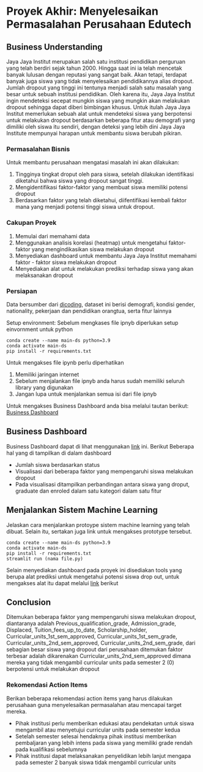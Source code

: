 # Proyek Akhir: Menyelesaikan Permasalahan Perusahaan Edutech

## Business Understanding
Jaya Jaya Institut merupakan salah satu institusi pendidikan perguruan yang telah berdiri sejak tahun 2000. Hingga saat ini ia telah mencetak banyak lulusan dengan reputasi yang sangat baik. Akan tetapi, terdapat banyak juga siswa yang tidak menyelesaikan pendidikannya alias dropout. Jumlah dropout yang tinggi ini tentunya menjadi salah satu masalah yang besar untuk sebuah institusi pendidikan. Oleh karena itu, Jaya Jaya Institut ingin mendeteksi secepat mungkin siswa yang mungkin akan melakukan dropout sehingga dapat diberi bimbingan khusus. Untuk itulah Jaya Jaya Institut memerlukan sebuah alat untuk mendeteksi siswa yang berpotensi untuk melakukan dropout berdasarkan beberapa fitur atau demografi yang dimiliki oleh siswa itu sendiri, dengan deteksi yang lebih dini Jaya Jaya Institute mempunyai harapan untuk membantu siswa berubah pikiran.

### Permasalahan Bisnis
Untuk membantu perusahaan mengatasi masalah ini akan dilakukan:
1. Tingginya tingkat droput oleh para siswa, setelah dilakukan identifikasi diketahui bahwa siswa yang dropout sangat tinggi.
2. Mengidentifikasi faktor-faktor yang membuat siswa memiliki potensi dropout
3. Berdasarkan faktor yang telah diketahui, diifentifikasi kembali faktor mana yang menjadi potensi tinggi siswa untuk dropout.

### Cakupan Proyek
1. Memulai dari memahami data
2. Menggunakan analisis korelasi (heatmap) untuk mengetahui faktor-faktor yang mengindikasikan siswa melakukan dropout
3. Menyediakan dashboard untuk membantu Jaya Jaya Institut memahami faktor - faktor siswa melakukan dropout
4. Menyediakan alat untuk melakukan prediksi terhadap siswa yang akan melaksanakan dropout

### Persiapan
Data bersumber dari [dicoding](https://github.com/dicodingacademy/dicoding_dataset/blob/main/students_performance/README.md), dataset ini berisi demografi, kondisi gender, nationality, pekerjaan dan pendidikan orangtua, serta fitur lainnya

Setup environment:
Sebelum mengkases file ipnyb diperlukan setup einvornment untuk python

```
conda create --name main-ds python=3.9
conda activate main-ds
pip install -r requirements.txt
```

Untuk mengakses file ipynb perlu diperhatikan
1. Memiliki jaringan internet
2. Sebelum menjalankan file ipnyb anda harus sudah memiliki seluruh library yang digunakan
3. Jangan lupa untuk menjalankan semua isi dari file ipnyb

Untuk mengakses Business Dashboard anda bisa melalui tautan berikut: [Business Dashboard](https://public.tableau.com/views/das2_17502973115640/Dashboard1?:language=en-US&:sid=&:redirect=auth&:display_count=n&:origin=viz_share_link)


## Business Dashboard
Business Dashboard dapat di lihat menggunakan [link](https://public.tableau.com/views/das2_17502973115640/Dashboard1?:language=en-US&:sid=&:redirect=auth&:display_count=n&:origin=viz_share_link) ini.
Berikut Beberapa hal yang di tampilkan di dalam dashboard
- Jumlah siswa berdasarkan status
- Visualisasi dari beberapa faktor yang mempengaruhi siswa melakukan dropout
- Pada visualisasi ditampilkan perbandingan antara siswa yang droput, graduate dan enroled dalam satu kategori dalam satu fitur

## Menjalankan Sistem Machine Learning
Jelaskan cara menjalankan protoype sistem machine learning yang telah dibuat. Selain itu, sertakan juga link untuk mengakses prototype tersebut.

```
conda create --name main-ds python=3.9
conda activate main-ds
pip install -r requirements.txt
streamlit run (nama file.py)
```
Selain menyediakan dashboard pada proyek ini disediakan tools yang berupa alat prediksi untuk mengetahui potensi siswa drop out, untuk mengakses alat itu dapat melalui [link](https://yyhntkynxhd9vzggrwsywj.streamlit.app/) berikut


## Conclusion
Ditemukan beberapa faktor yang mempengaruhi siswa melakukan dropout, diantaranya adalah Previous_qualification_grade, Admission_grade, Displaced, Tuition_fees_up_to_date, Scholarship_holder, Curricular_units_1st_sem_approved, Curricular_units_1st_sem_grade, Curricular_units_2nd_sem_approved, Curricular_units_2nd_sem_grade, dari sebagian besar siswa yang dropout dari perusahaan ditemukan faktor terbesar adalah dikarenakan Curricular_units_2nd_sem_approved dimana mereka yang tidak mengambil curricular units pada semester 2 (0) berpotensi untuk melakukan dropout


### Rekomendasi Action Items
Berikan beberapa rekomendasi action items yang harus dilakukan perusahaan guna menyelesaikan permasalahan atau mencapai target mereka.
- Pihak institusi perlu memberikan edukasi atau pendekatan untuk  siswa mengambil atau menyetujui curricular units pada semester kedua
- Setelah semester selesai hendaknya pihak institusi memberikan pembaljaran yang lebih intens pada siswa yang memiliki grade rendah pada kualifikasi sebelumnya
- Pihak institusi dapat melaksanakan penyelidikan lebih lanjut mengapa pada semester 2 banyak siswa tidak mengambil curricular units
